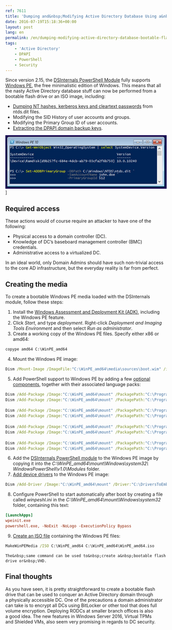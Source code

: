 ```yaml
---
ref: 7611
title: 'Dumping and&nbsp;Modifying Active Directory Database Using a&nbsp;Bootable Flash Drive'
date: 2016-07-19T15:18:36+00:00
layout: post
lang: en
permalink: /en/dumping-modifying-active-directory-database-bootable-flash-drive/
tags:
    - 'Active Directory'
    - DPAPI
    - PowerShell
    - Security
---
```


Since version 2.15, the [DSInternals PowerShell Module](https://github.com/MichaelGrafnetter/DSInternals) fully supports [Windows PE](https://msdn.microsoft.com/en-us/windows/hardware/commercialize/manufacture/desktop/winpe-intro), the free minimalistic edition of Windows. This means that all the nasty Active Directory database stuff can now be performed from a bootable flash drive or an ISO image, including:

- [Dumping NT hashes, kerberos keys and cleartext passwords](https://www.dsinternals.com/en/dumping-ntds-dit-files-using-powershell/) from ntds.dit files.
- Modifying the SID History of user accounts and groups.
- Modifying the Primary Group ID of user accounts.
- [Extracting the DPAPI domain backup keys](https://www.dsinternals.com/en/retrieving-dpapi-backup-keys-from-active-directory/).

![Windows PE DSInternals](/wp-content/uploads/winpe.png)]

## Required access

These actions would of course require an attacker to have one of the following:

- Physical access to a domain controller (DC).
- Knowledge of DC’s baseboard management controller (BMC) credentials.
- Administrative access to a virtualized DC.

In an ideal world, only Domain Admins should have such non-trivial access to the core AD infrastructure, but the everyday reality is far from perfect.

## Creating the media

To create a bootable Windows PE media loaded with the DSInternals module, follow these steps:

1. Install the [Windows Assessment and Deployment Kit (ADK)](https://go.microsoft.com/fwlink/p/?LinkId=526803), including the Windows PE feature.
2. Click *Start*, and type *deployment*. Right-click *Deployment and Imaging Tools Environment* and then select *Run as administrator*.
3. Create a working copy of the Windows PE files. Specify either x86 or amd64:
```bat
copype amd64 C:\WinPE_amd64
```
4. Mount the Windows PE image:
```bat
Dism /Mount-Image /ImageFile:"C:\WinPE_amd64\media\sources\boot.wim" /index:1 /MountDir:"C:\WinPE_amd64\mount"
```
5. Add PowerShell support to Windows PE by adding a few [optional components](https://msdn.microsoft.com/en-us/windows/hardware/commercialize/manufacture/desktop/winpe-add-packages--optional-components-reference), together with their associated language packs:
```bat
Dism /Add-Package /Image:"C:\WinPE_amd64\mount" /PackagePath:"C:\Program Files\Windows Kits\10\Assessment and Deployment Kit\Windows Preinstallation Environment\amd64\WinPE_OCs\WinPE-WMI.cab"
Dism /Add-Package /Image:"C:\WinPE_amd64\mount" /PackagePath:"C:\Program Files\Windows Kits\10\Assessment and Deployment Kit\Windows Preinstallation Environment\amd64\WinPE_OCs\en-us\WinPE-WMI_en-us.cab"
    
Dism /Add-Package /Image:"C:\WinPE_amd64\mount" /PackagePath:"C:\Program Files\Windows Kits\10\Assessment and Deployment Kit\Windows Preinstallation Environment\amd64\WinPE_OCs\WinPE-NetFX.cab"
Dism /Add-Package /Image:"C:\WinPE_amd64\mount" /PackagePath:"C:\Program Files\Windows Kits\10\Assessment and Deployment Kit\Windows Preinstallation Environment\amd64\WinPE_OCs\en-us\WinPE-NetFX_en-us.cab"
    
Dism /Add-Package /Image:"C:\WinPE_amd64\mount" /PackagePath:"C:\Program Files\Windows Kits\10\Assessment and Deployment Kit\Windows Preinstallation Environment\amd64\WinPE_OCs\WinPE-Scripting.cab"
Dism /Add-Package /Image:"C:\WinPE_amd64\mount" /PackagePath:"C:\Program Files\Windows Kits\10\Assessment and Deployment Kit\Windows Preinstallation Environment\amd64\WinPE_OCs\en-us\WinPE-Scripting_en-us.cab"
    
Dism /Add-Package /Image:"C:\WinPE_amd64\mount" /PackagePath:"C:\Program Files\Windows Kits\10\Assessment and Deployment Kit\Windows Preinstallation Environment\amd64\WinPE_OCs\WinPE-PowerShell.cab"
Dism /Add-Package /Image:"C:\WinPE_amd64\mount" /PackagePath:"C:\Program Files\Windows Kits\10\Assessment and Deployment Kit\Windows Preinstallation Environment\amd64\WinPE_OCs\en-us\WinPE-PowerShell_en-us.cab"
```
6. Add the [DSInternals PowerShell module](https://github.com/MichaelGrafnetter/DSInternals/releases) to the Windows PE image by copying it into the *C:\\WinPE\_amd64\\mount\\Windows\\system32\\ WindowsPowerShell\\v1.0\\Modules* folder.
7. [Add device drivers](https://msdn.microsoft.com/en-us/windows/hardware/commercialize/manufacture/desktop/winpe-add-drivers) to the Windows PE image:
```bat
Dism /Add-Driver /Image:"C:\WinPE_amd64\mount" /Driver:"C:\DriversToEmbed" /Recurse
```
8. Configure PowerShell to start automatically after boot by creating a file called *winpeshl.ini* in the *C:\\WinPE\_amd64\\mount\\Windows\\system32* folder, containing this text:
```ini
[LaunchApps]
wpeinit.exe
powershell.exe, -NoExit -NoLogo -ExecutionPolicy Bypass
```
9. [Create an ISO file](https://msdn.microsoft.com/en-us/windows/hardware/commercialize/manufacture/desktop/makewinpemedia-command-line-options?f=255&MSPPError=-2147217396) containing the Windows PE files:
```bat
MakeWinPEMedia /ISO C:\WinPE_amd64 C:\WinPE_amd64\WinPE_amd64.iso
```
    
    The&nbsp;same command can be used to&nbsp;create a&nbsp;bootable flash drive or&nbsp;VHD.

## Final thoughts

As&nbsp;you have seen, it is&nbsp;pretty straightforward to&nbsp;create a&nbsp;bootable flash drive that&nbsp;can be used to&nbsp;conquer an Active Directory domain through a&nbsp;physically accessible DC. One of&nbsp;the precautions a&nbsp;domain administrator can take is&nbsp;to&nbsp;encrypt all DCs using BitLocker or&nbsp;other tool that&nbsp;does full volume encryption. Deploying RODCs at smaller branch offices is&nbsp;also a&nbsp;good idea. The&nbsp;new features in&nbsp;Windows Server 2016, Virtual TPMs and&nbsp;Shielded VMs, also seem very promising in&nbsp;regards to&nbsp;DC security.